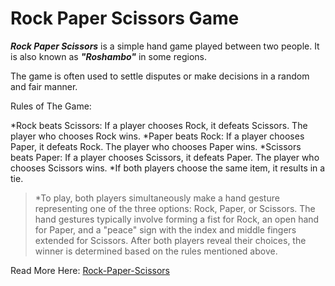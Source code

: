 # **Rock Paper Scissors Game**



***Rock Paper Scissors*** is a simple hand game played between two people. It is also known as ***"Roshambo"*** in some regions.

The game is often used to settle disputes or make decisions in a random and fair manner.

Rules of The Game:

*Rock beats Scissors: If a player chooses Rock, it defeats Scissors. The player who chooses Rock wins.
*Paper beats Rock: If a player chooses Paper, it defeats Rock. The player who chooses Paper wins.
*Scissors beats Paper: If a player chooses Scissors, it defeats Paper. The player who chooses Scissors wins.
*If both players choose the same item, it results in a tie.
> *To play, both players simultaneously make a hand gesture representing one of the three options: Rock, Paper, or Scissors. The hand gestures typically involve forming a fist for Rock, an open hand for Paper, and a "peace" sign with the index and middle fingers extended for Scissors. After both players reveal their choices, the winner is determined based on the rules mentioned above.

Read More Here: [Rock-Paper-Scissors](https://en.wikipedia.org/wiki/Rock_paper_scissors)